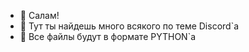 - 👋 Салам!
- 👀 Тут ты найдешь много всякого по теме Discord`a
- 🌱 Все файлы будут в формате PYTHON`a

